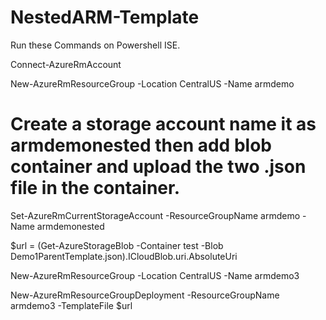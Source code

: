 # NestedARM-Template



Run these Commands on Powershell ISE.

Connect-AzureRmAccount 

New-AzureRmResourceGroup -Location CentralUS -Name armdemo
# Create a storage account name it as armdemonested then add blob container and upload the two .json file in the container. 



Set-AzureRmCurrentStorageAccount -ResourceGroupName armdemo -Name armdemonested

$url = (Get-AzureStorageBlob -Container test -Blob Demo1ParentTemplate.json).ICloudBlob.uri.AbsoluteUri

New-AzureRmResourceGroup -Location CentralUS -Name armdemo3

New-AzureRmResourceGroupDeployment -ResourceGroupName armdemo3 -TemplateFile $url

